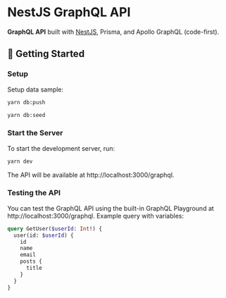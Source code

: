 # NestJS GraphQL API

**GraphQL API** built with [NestJS](https://nestjs.com/), Prisma, and Apollo GraphQL (code-first).

## 🚀 Getting Started

### Setup

Setup data sample:

```bash
yarn db:push

yarn db:seed
```

### Start the Server

To start the development server, run:

```bash
yarn dev
```

The API will be available at http://localhost:3000/graphql.

### Testing the API

You can test the GraphQL API using the built-in GraphQL Playground at http://localhost:3000/graphql. Example query with variables:

```graphql
query GetUser($userId: Int!) {
  user(id: $userId) {
    id
    name
    email
    posts {
      title
    }
  }
}
```
